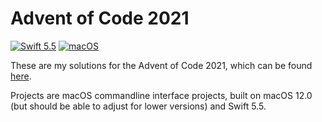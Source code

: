# Advent of Code 2021

[![Swift 5.5](https://img.shields.io/badge/Swift-5.5-orange.svg?style=flat)](https://swift.org)
[![macOS](https://img.shields.io/badge/macOS-12.0+-green.svg?style=flat)](http://developer.apple.com)

These are my solutions for the Advent of Code 2021, which can be found [here](https://adventofcode.com/2021).

Projects are macOS commandline interface projects, built on macOS 12.0 (but should be able to adjust for lower versions) and Swift 5.5.
